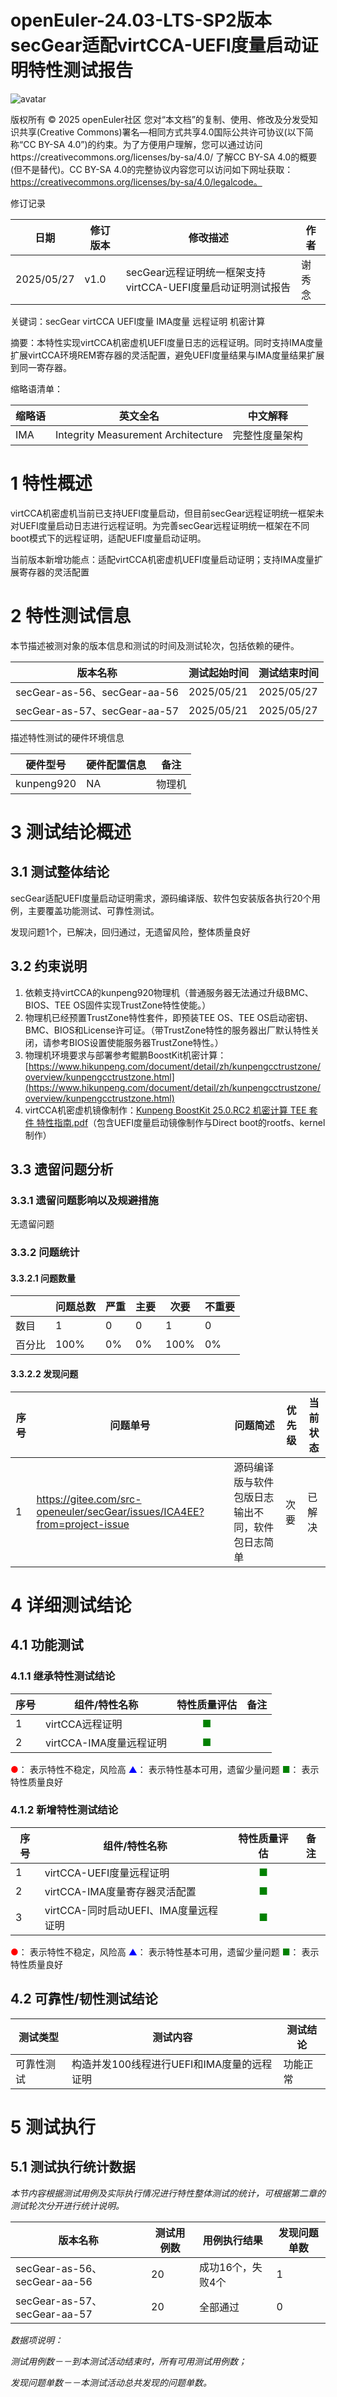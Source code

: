 # openEuler-24.03-LTS-SP2版本secGear适配virtCCA-UEFI度量启动证明特性测试报告

![avatar](../../images/openEuler.png)

版权所有 © 2025  openEuler社区
您对“本文档”的复制、使用、修改及分发受知识共享(Creative Commons)署名—相同方式共享4.0国际公共许可协议(以下简称“CC BY-SA 4.0”)的约束。为了方便用户理解，您可以通过访问https://creativecommons.org/licenses/by-sa/4.0/ 了解CC BY-SA 4.0的概要 (但不是替代)。CC BY-SA 4.0的完整协议内容您可以访问如下网址获取：https://creativecommons.org/licenses/by-sa/4.0/legalcode。

修订记录

|日期|修订   版本|修改描述|作者|
| ------------| -------------| -------------------------------------------------------------| --------|
|2025/05/27|v1.0|secGear远程证明统一框架支持virtCCA-UEFI度量启动证明测试报告|谢秀念|

关键词：secGear virtCCA UEFI度量 IMA度量 远程证明 机密计算

摘要：本特性实现virtCCA机密虚机UEFI度量日志的远程证明。同时支持IMA度量扩展virtCCA环境REM寄存器的灵活配置，避免UEFI度量结果与IMA度量结果扩展到同一寄存器。

缩略语清单：

|缩略语|英文全名|中文解释|
| --------| ------------------------------------| ----------------|
|IMA|Integrity Measurement Architecture|完整性度量架构|

# 1     特性概述

virtCCA机密虚机当前已支持UEFI度量启动，但目前secGear远程证明统一框架未对UEFI度量启动日志进行远程证明。为完善secGear远程证明统一框架在不同boot模式下的远程证明，适配UEFI度量启动证明。

当前版本新增功能点：适配virtCCA机密虚机UEFI度量启动证明；支持IMA度量扩展寄存器的灵活配置

# 2     特性测试信息

本节描述被测对象的版本信息和测试的时间及测试轮次，包括依赖的硬件。

|版本名称|测试起始时间|测试结束时间|
| ------------------------------| --------------| --------------|
|secGear-as-56、secGear-aa-56|2025/05/21|2025/05/27|
|secGear-as-57、secGear-aa-57|2025/05/21|2025/05/27|

描述特性测试的硬件环境信息

|硬件型号|硬件配置信息|备注|
| ------------| --------------| --------|
|kunpeng920|NA|物理机|

# 3     测试结论概述

## 3.1   测试整体结论

secGear适配UEFI度量启动证明需求，源码编译版、软件包安装版各执行20个用例，主要覆盖功能测试、可靠性测试。

发现问题1个，已解决，回归通过，无遗留风险，整体质量良好

## 3.2   约束说明

1. 依赖支持virtCCA的kunpeng920物理机（普通服务器无法通过升级BMC、BIOS、TEE OS固件实现TrustZone特性使能。）
2. 物理机已经预置TrustZone特性套件，即预装TEE OS、TEE OS启动密钥、BMC、BIOS和License许可证。（带TrustZone特性的服务器出厂默认特性关闭，请参考BIOS设置使能服务器TrustZone特性。）
3. 物理机环境要求与部署参考鲲鹏BoostKit机密计算：[https://www.hikunpeng.com/document/detail/zh/kunpengcctrustzone/overview/kunpengcctrustzone.html](https://www.hikunpeng.com/document/detail/zh/kunpengcctrustzone/overview/kunpengcctrustzone.html)
4. virtCCA机密虚机镜像制作：[Kunpeng BoostKit 25.0.RC2 机密计算 TEE 套件 特性指南.pdf](https://www.hikunpeng.com/doc_center/source/zh/kunpengcctrustzone/tee/fg/Kunpeng%20BoostKit%2025.0.RC2%20%E6%9C%BA%E5%AF%86%E8%AE%A1%E7%AE%97TEE%E5%A5%97%E4%BB%B6%20%E7%89%B9%E6%80%A7%E6%8C%87%E5%8D%97.pdf)（包含UEFI度量启动镜像制作与Direct boot的rootfs、kernel制作）

## 3.3   遗留问题分析

### 3.3.1 遗留问题影响以及规避措施

无遗留问题

### 3.3.2 问题统计

#### 3.3.2.1 问题数量

||问题总数|严重|主要|次要|不重要|
| --------| ----------| ------| ------| ------| --------|
|数目|1|0|0|1|0|
|百分比|100%|0%|0%|100%|0%|

#### 3.3.2.2 发现问题

|序号|问题单号|问题简述|优先级|当前状态|
| ------| --------------------------------------------------------------------------| --------------------------------------------------| --------| ----------|
|1|https://gitee.com/src-openeuler/secGear/issues/ICA4EE?from=project-issue|源码编译版与软件包版日志输出不同，软件包日志简单|次要|已解决|

# 4 详细测试结论

## 4.1 功能测试

### 4.1.1 继承特性测试结论

|序号|组件/特性名称|特性质量评估|备注|
| ------| -------------------------| :---------------------------: | ------|
|1|virtCCA远程证明|<font color=green>■</font>||
|2|virtCCA-IMA度量远程证明|<font color=green>■</font>||

<font color=red>●</font>： 表示特性不稳定，风险高
<font color=blue>▲</font>： 表示特性基本可用，遗留少量问题
<font color=green>■</font>： 表示特性质量良好

### 4.1.2 新增特性测试结论

|序号|组件/特性名称|特性质量评估|备注|
| ------| ---------------------------------------| :---------------------------: | ------|
|1|virtCCA-UEFI度量远程证明|<font color=green>■</font>||
|2|virtCCA-IMA度量寄存器灵活配置|<font color=green>■</font>||
|3|virtCCA-同时启动UEFI、IMA度量远程证明|<font color=green>■</font>||

<font color=red>●</font>： 表示特性不稳定，风险高
<font color=blue>▲</font>： 表示特性基本可用，遗留少量问题
<font color=green>■</font>： 表示特性质量良好

## 4.2 可靠性/韧性测试结论

|测试类型|测试内容|测试结论|
| ------------| --------------------------------------------| ----------|
|可靠性测试|构造并发100线程进行UEFI和IMA度量的远程证明|功能正常|

# 5     测试执行

## 5.1   测试执行统计数据

*本节内容根据测试用例及实际执行情况进行特性整体测试的统计，可根据第二章的测试轮次分开进行统计说明。*

|版本名称|测试用例数|用例执行结果|发现问题单数|
| ------------------------------| ------------| -------------------| --------------|
|secGear-as-56、secGear-aa-56|20|成功16个，失败4个|1|
|secGear-as-57、secGear-aa-57|20|全部通过|0|

*数据项说明：*

*测试用例数－－到本测试活动结束时，所有可用测试用例数；*

*发现问题单数－－本测试活动总共发现的问题单数。*

‍
